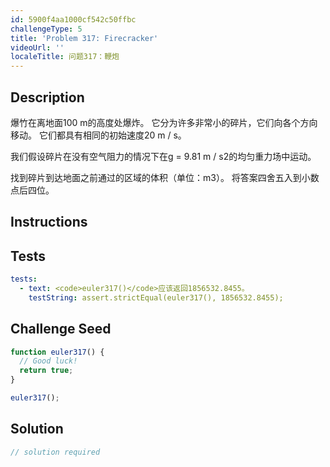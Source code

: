 ```yaml
---
id: 5900f4aa1000cf542c50ffbc
challengeType: 5
title: 'Problem 317: Firecracker'
videoUrl: ''
localeTitle: 问题317：鞭炮
---
```


## Description
<section id="description">
爆竹在离地面100 m的高度处爆炸。 它分为许多非常小的碎片，它们向各个方向移动。 它们都具有相同的初始速度20 m / s。


我们假设碎片在没有空气阻力的情况下在g = 9.81 m / s2的均匀重力场中运动。


找到碎片到达地面之前通过的区域的体积（单位：m3）。
将答案四舍五入到小数点后四位。
</section>

## Instructions
<section id="instructions">
</section>

## Tests
<section id='tests'>

```yml
tests:
  - text: <code>euler317()</code>应该返回1856532.8455。
    testString: assert.strictEqual(euler317(), 1856532.8455);

```

</section>

## Challenge Seed
<section id='challengeSeed'>

<div id='js-seed'>

```js
function euler317() {
  // Good luck!
  return true;
}

euler317();

```

</div>



</section>

## Solution
<section id='solution'>

```js
// solution required
```
</section>
